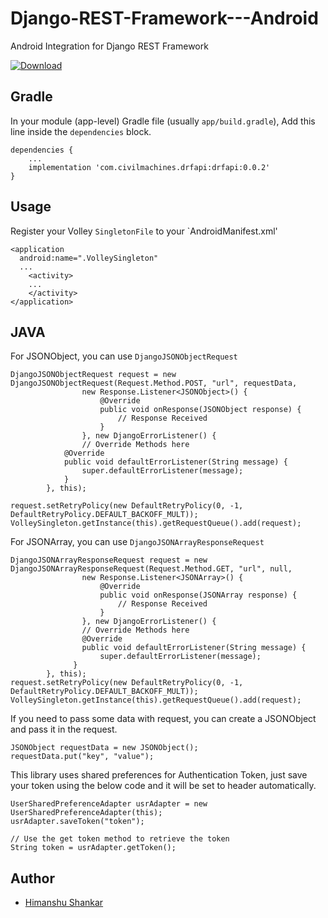 # Django-REST-Framework---Android
Android Integration for Django REST Framework

[ ![Download](https://api.bintray.com/packages/civilmachines/Django-REST-Framework/DRFAPI/images/download.svg?version=0.0.2) ](https://bintray.com/civilmachines/Django-REST-Framework/DRFAPI/0.0.2/link)

## Gradle

In your module (app-level) Gradle file (usually `app/build.gradle`), Add this line inside the `dependencies` block.

```
dependencies {
    ...
    implementation 'com.civilmachines.drfapi:drfapi:0.0.2'
}
```

## Usage
Register your Volley `SingletonFile` to your `AndroidManifest.xml'

```
<application
  android:name=".VolleySingleton"
  ...
    <activity>
    ...
    </activity>
</application>
```

JAVA
-----
For JSONObject, you can use `DjangoJSONObjectRequest`

```
DjangoJSONObjectRequest request = new DjangoJSONObjectRequest(Request.Method.POST, "url", requestData,
                new Response.Listener<JSONObject>() {
                    @Override
                    public void onResponse(JSONObject response) {
                        // Response Received
                    }
                }, new DjangoErrorListener() {
                // Override Methods here 
            @Override
            public void defaultErrorListener(String message) {
                super.defaultErrorListener(message);
            }
        }, this);
        
request.setRetryPolicy(new DefaultRetryPolicy(0, -1, DefaultRetryPolicy.DEFAULT_BACKOFF_MULT));
VolleySingleton.getInstance(this).getRequestQueue().add(request);
```

For JSONArray, you can use `DjangoJSONArrayResponseRequest`

```
DjangoJSONArrayResponseRequest request = new DjangoJSONArrayResponseRequest(Request.Method.GET, "url", null,
                new Response.Listener<JSONArray>() {
                    @Override
                    public void onResponse(JSONArray response) {
                        // Response Received
                    }
                }, new DjangoErrorListener() {
                // Override Methods here 
                @Override
                public void defaultErrorListener(String message) {
                    super.defaultErrorListener(message);
              }
        }, this);
request.setRetryPolicy(new DefaultRetryPolicy(0, -1, DefaultRetryPolicy.DEFAULT_BACKOFF_MULT));
VolleySingleton.getInstance(this).getRequestQueue().add(request);
```

If you need to pass some data with request, you can create a JSONObject and pass it in the request.
```
JSONObject requestData = new JSONObject();
requestData.put("key", "value");
```

This library uses shared preferences for Authentication Token, just save your token using the below code and it will be set to header automatically.

```
UserSharedPreferenceAdapter usrAdapter = new UserSharedPreferenceAdapter(this);
usrAdapter.saveToken("token");

// Use the get token method to retrieve the token
String token = usrAdapter.getToken();
```

Author
------

* [Himanshu Shankar](http://github.com/iamhssingh/)
